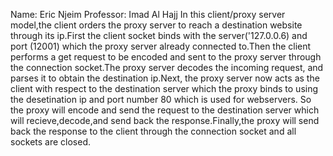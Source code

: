 Name: Eric Njeim Professor: Imad Al Hajj
In this client/proxy server model,the client orders the proxy server to reach a destination website through its ip.First the client socket binds with the server('127.0.0.6) and port (12001) which the proxy server already connected to.Then the client performs a get request to be encoded and sent to the proxy server through the connection socket.The proxy server decodes the incoming request, and parses it to obtain the destination ip.Next, the proxy server now acts as the client with respect to the destination server which the proxy binds to using the desetination ip and port number 80 which is used for webservers. So the proxy will encode and send the request to the destination server which will recieve,decode,and send back the response.Finally,the proxy will send back the response to the client through the connection socket and all sockets are closed.
